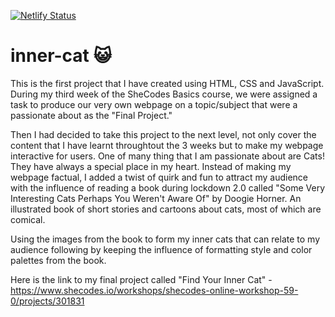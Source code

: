 [![Netlify Status](https://api.netlify.com/api/v1/badges/a477101f-9215-41fb-92dc-8c7200cef95c/deploy-status)](https://app.netlify.com/sites/inner-cat/deploys)

# inner-cat 😺
This is the first project that I have created using HTML, CSS and JavaScript.
During my third week of the SheCodes Basics course, we were assigned a task to produce our very own webpage on a topic/subject that were a passionate about as the "Final Project."

Then I had decided to take this project to the next level, not only cover the content that I have learnt throughtout the 3 weeks but to make my webpage interactive for users. One of many thing that I am passionate about are Cats! They have always a special place in my heart. 
Instead of making my webpage factual, I added a twist of quirk and fun to attract my audience with the influence of reading a book during lockdown 2.0 called "Some Very Interesting Cats Perhaps You Weren't Aware Of" by Doogie Horner. An illustrated book of short stories and cartoons about cats, most of which are comical.

Using the images from the book to form my inner cats that can relate to my audience following by keeping the influence of formatting style and color palettes from the book.  

Here is the link to my final project called "Find Your Inner Cat" - https://www.shecodes.io/workshops/shecodes-online-workshop-59-0/projects/301831
